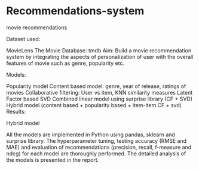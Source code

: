 # Recommendations-system
movie recommendations


Dataset used:

MovieLens
The Movie Database: tmdb
Aim: Build a movie recommendation system by integrating the aspects of personalization of user with the overall features of movie such as genre, popularity etc.

Models:



Popularity model
Content based model: genre, year of release, ratings of movies
Collaborative filtering: User vs item, KNN similarity measures
Latent Factor based SVD
Combined linear model using surprise library (CF + SVD)
Hybrid model (content based + popularity based + item-item CF + svd)
Results:

Hybrid model

All the models are implemented in Python using pandas, sklearn and surprise library. The hyperparameter tuning, testing accuracy (RMSE and MAE) and evaluation of recommendations (precision, recall, f-measure and ndcg) for each model are thoroughly performed. The detailed analysis of the models is presented in the report.
